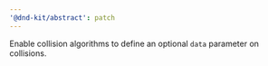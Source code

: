 ```yaml
---
'@dnd-kit/abstract': patch
---
```


Enable collision algorithms to define an optional `data` parameter on collisions.

